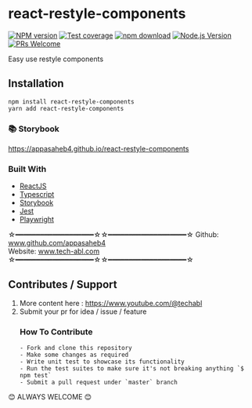 # react-restyle-components

[![NPM version][npm-image]][npm-url]
[![Test coverage][codecov-image]][codecov-url]
[![npm download][download-image]][download-url]
[![Node.js Version](https://img.shields.io/node/v/utility.svg?style=flat)](https://nodejs.org/en/download/)
[![PRs Welcome](https://img.shields.io/badge/PRs-welcome-brightgreen.svg?style=flat-square)](https://github.com/appasaheb4/react-restyle-components/pulls)

[npm-image]: https://img.shields.io/npm/v/utility.svg?style=flat-square
[npm-url]: https://npmjs.org/package/react-restyle-components
[codecov-image]: https://codecov.io/github/node-modules/utility/coverage.svg?branch=master
[codecov-url]: https://app.codecov.io/github/appasaheb4/react-restyle-components
[download-image]: https://img.shields.io/npm/dm/utility.svg?style=flat-square
[download-url]: https://npmjs.org/package/react-restyle-components

Easy use restyle components

## Installation

```
npm install react-restyle-components
yarn add react-restyle-components
```

### 📚 Storybook

https://appasaheb4.github.io/react-restyle-components


### Built With

- [ReactJS](https://reactjs.org/)
- [Typescript](https://www.typescriptlang.org/)
- [Storybook](https://storybook.js.org/)
- [Jest](https://jestjs.io/m)
- [Playwright](https://playwright.dev/)

☆━━━━━━━━━━━━━━━━━━━☆☆━━━━━━━━━━━━━━━━━━━☆
Github: www.github.com/appasaheb4 <br />
Website: www.tech-abl.com
☆━━━━━━━━━━━━━━━━━━━☆☆━━━━━━━━━━━━━━━━━━━☆

## Contributes / Support

1.  More content here : https://www.youtube.com/@techabl
2.  Submit your pr for idea / issue / feature
    ### How To Contribute
        - Fork and clone this repository
        - Make some changes as required
        - Write unit test to showcase its functionality
        - Run the test suites to make sure it's not breaking anything `$ npm test`
        - Submit a pull request under `master` branch

😊 ALWAYS WELCOME 😊
